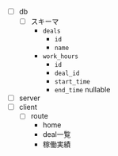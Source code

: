 - [ ] db
  - [ ] スキーマ
    - `deals`
      - `id`
      - `name`
    - `work_hours`
      - `id`
      - `deal_id`
      - `start_time`
      - `end_time` nullable
- [ ] server
- [ ] client
  - [ ] route
    - home
    - deal一覧
    - 稼働実績
